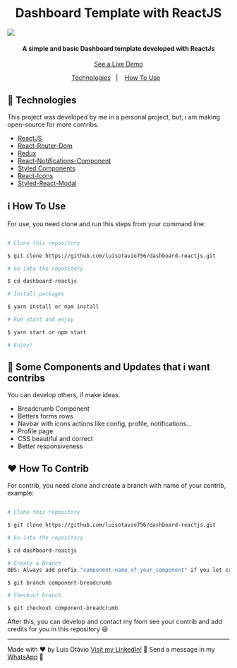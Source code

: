 

  

<h1  align="center">Dashboard Template with ReactJS</h1>
    <img  src="https://res.cloudinary.com/luisotavio756/image/upload/v1592145947/20200614_114229_rgwrey.gif" />
<h4  align="center">A simple and basic Dashboard template developed with ReactJs</h4>
<p  align="center">
    <a  href="https://dashboard-reactjs.herokuapp.com/">See a Live Demo</a>
</p>
<p  align="center">
    <a  href="#rocket-technologies">Technologies</a>&nbsp;&nbsp;&nbsp;|&nbsp;&nbsp;&nbsp;
    <a  href="#information_source-how-to-use">How To Use</a>&nbsp;&nbsp;&nbsp;
</p>

## :rocket: Technologies

This project was developed by me in a personal project, but, i am making open-source for more contribs. 

- [ReactJS](https://pt-br.reactjs.org)
- [React-Router-Dom](https://www.npmjs.com/package/react-router-dom)
- [Redux](https://redux.js.org)
- [React-Notifications-Component](https://www.npmjs.com/package/react-notifications-component)
- [Styled Components](https://styled-components.com)
- [React-Icons](https://react-icons.github.io/react-icons/)
- [Styled-React-Modal](https://www.npmjs.com/package/styled-react-modal)


## :information_source: How To Use

For use, you need clone and run this steps from your command line:

```bash

# Clone this repository

$ git clone https://github.com/luisotavio756/dashboard-reactjs.git

# Go into the repository

$ cd dashboard-reactjs

# Install packages

$ yarn install or npm install

# Run start and enjoy

$ yarn start or npm start

# Enjoy!

```
## :rocket: Some Components and Updates that i want contribs

You can develop others, if make ideas.

- Breadcrumb Component
- Betters forms rows
- Navbar with icons actions like config, profile, notifications...
- Profile page
- CSS beautiful and correct
- Better responsiveness
 
## :heart: How To Contrib

For contrib, you need clone and create a branch with name of your contrib, example:

```bash

# Clone this repository

$ git clone https://github.com/luisotavio756/dashboard-reactjs.git

# Go into the repository

$ cd dashboard-reactjs

# Create a Branch
OBS: Always add prefix "component-name_of_your_component" if you let create a new component, "update-name_of_component_updated", if you update some css or component.

$ git branch component-breadcrumb

# Checkout branch

$ git checkout component-breadcrumb

```
After this, you can develop and contact my from see your contrib and add credits for you in this repository :smile: 

---

Made with ♥ by Luis Otávio [Visit my LinkedIn!](https://www.linkedin.com/in/lu%C3%ADs-ot%C3%A1vio-87851517a/) :wave:
Send a message in my [WhatsApp](https://api.whatsapp.com/send?phone=+5588997542399) :rocket:
